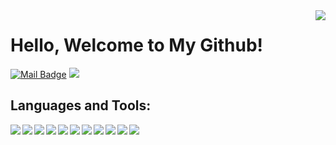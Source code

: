 <img align='right' src="https://github-readme-streak-stats.herokuapp.com?user=bahadirumutiscimen&theme=tokyonight&date_format=j%20M%5B%20Y%5D">


# Hello, Welcome to My Github! 

[![Mail Badge](https://img.shields.io/badge/Send_Mail!-c14438?style=for-the-badge&logo=Gmail&logoColor=white&link=bahadirumutiscimen@gmail.com)](mailto:bahadirumutiscimen@gmail.com)
[![](https://img.shields.io/badge/linkedin-%230077B5.svg?&style=for-the-badge&logo=linkedin&logoColor=white)](www.linkedin.com/in/bahadirumutiscimen/)

## Languages and Tools:
<img align='left' src="https://img.shields.io/badge/ACER%20NITRO_5-ED1C24?style=for-the-badge&logo=amd&logoColor=whit,">
<img align='left' src="https://img.shields.io/badge/Linux-294172?style=for-the-badge&logo=linux&logoColor=white">
<img align='left' src="https://img.shields.io/badge/Python-fff?style=for-the-badge&logo=python&logoColor=whiteblue">
<img align='left' src="https://img.shields.io/badge/PyTorch-EE4C2C?style=for-the-badge&logo=PyTorch&logoColor=white">
<img align='left' src="https://img.shields.io/badge/PyTorch Lightning-792EE5?style=for-the-badge&logo=PyTorch Lightning&logoColor=white">
<img align='left' src="https://img.shields.io/badge/TensorFlow-FF6F00?style=for-the-badge&logo=tensorflow&logoColor=white">
<img align='left' src="https://img.shields.io/badge/Keras-D00000?style=for-the-badge&logo=Keras&logoColor=white">
<img align='left' src="https://img.shields.io/badge/GIT-E44C30?style=for-the-badge&logo=git&logoColor=white">
<img align='left' src="https://img.shields.io/badge/OpenCV-27338e?style=for-the-badge&logo=OpenCV&logoColor=white">
<img align='left' src="https://img.shields.io/badge/conda-342B029.svg?&style=for-the-badge&logo=anaconda&logoColor=white">
<img align='left' src="https://img.shields.io/badge/Spyder%20Ide-FF0000?style=for-the-badge&logo=spyder%20ide&logoColor=white">



<br />
<br />
<br />
<br />
<br />
<br />




